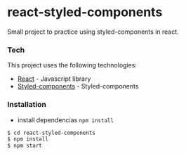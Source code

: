 # react-styled-components
Small project to practice using styled-components in react.

### Tech
This project uses the following technologies:

- [React](https://es.reactjs.org/) - Javascript library
- [Styled-components](https://styled-components.com/) - Styled-components

### Installation

- install dependencias `npm install`

```sh
$ cd react-styled-components
$ npm install
$ npm start
```
